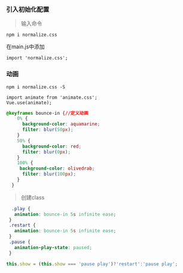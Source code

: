 ### 引入初始化配置  
> 输入命令  
```
npm i normalize.css
```
在main.js中添加
```
import 'normalize.css';
```
### 动画
```
npm i normalize.css -S
```
```
import animate from 'animate.css';
Vue.use(animate);
```
```css
@keyframes bounce-in {//定义动画
    0% {
      background-color: aquamarine;
      filter: blur(50px);
    }
    50% {
      background-color: red;
      filter: blur(0px);
    }
    100% {
     background-color: olivedrab;
      filter: blur(100px);
    }
  }
 ```
 > 创建class
 ```css
   .play {
    animation: bounce-in 5s infinite ease;
  }
  .restart {
    animation: bounce-in 5s infinite ease;
  }
  .pause {
    animation-play-state: paused;
  }
  ```
  ```js
  this.show = (this.show === 'pause play')?'restart':'pause play';
  ```
